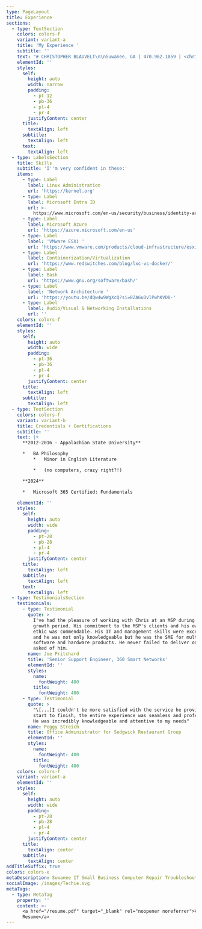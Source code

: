 ```yaml
---
type: PageLayout
title: Experience
sections:
  - type: TextSection
    colors: colors-f
    variant: variant-a
    title: 'My Experience '
    subtitle: ''
    text: "# CHRISTOPHER BLAUVELT\n\nSuwanee, GA | 470.962.1059 | <chris@techieneighbor.net> | [chris@blauv.net ](mailto:chris@blauv.net)\n\n## Professional Summary\n\nVersatile professional with a strong background in project\nmanagement, client relations, and technology integration. Adept at\ntranslating complex technical concepts for diverse audiences and\nimplementing efficient workflows. Seeking to leverage communication,\nproblem-solving, and organizational skills in a challenging business\nadministration, office management, or academic role.\n\n## Core Competencies\n\n*   Project Management\n\n*   Client Relationship Management\n\n*   Team Coordination\n\n*   Problem-Solving \n\n<!---->\n\n*   Attention to Detail\n\n*   Technology Integration\n\n# Professional Experience\n\n### Project Engineer, 360 Smart Networks\n\nNovember 2023 - August 2024\n\n*   Manage complex projects from inception to completion, ensuring timely delivery and client satisfaction\n\n*   Research and implement solutions for integrating on-premise applications into cloud environments\n\n*   Develop in-depth technical documentation and client resources, improving knowledge transfer and reducing support time\n\n*   Configure and deploy networking equipment from various vendors, enhancing client infrastructure\n\n*   Assist with on-boarding new clients, ensuring smooth transitions and positive first impressions\n\n*   Conduct impromptu troubleshooting of client networks, demonstrating adaptability and quick problem-solving skills\n\n### Deployment Engineer, 360 Smart Networks\n\nMarch 2022 - November 2023\n\n*   Coordinated and executed seamless computer and hardware deployments across multiple client sites\n\n*   Developed and implemented efficient deployment processes, reducing transition time for users to be up and running on their new machines.\n\n*   Provided on-site technical support, resolving issues with networks, computers, and servers\n\n*   Collaborated with cross-functional teams to ensure project deadlines were met and client expectations exceeded\n\n### Warehouse Manager / Driver / Brand Ambassador /\n\nFoodService Sales Representitive, Lorenzo Provisions\n\nMarch 2017- December 2021\n\n*   Began working for Lorenzo Provisons, an authorized distributor of Boar’s Head Brand products as a FoodService Sales\tRepresentative during the instantiation of the program throughout the Boar’s Head organization and drove initial growth in sales for the organization.\n\n*   Transitioned over to the retail side of the business after working in the warehouse for a period of time, while also learning\teach aspect of the business: from maintaining the inventory of nearly 200 products, to placing the weekly order for the warehouse\tthat was often north of $500,000.\n\n*   Gained valuable logistics skills while helping to plan the most efficient routes for the trucks to take to independent customers after their Publix deliveries for the day.\n\n*   Drove efficiency by learning the most difficult routes within the organization and would drive the fleet’s largest box truck—filled to capacity—to some of the least hospitable areas of Atlanta that offered unique logistical challenges each day (backing into a loading dock across 14<sup>th</sup> street in Midtown).\n\n*   Maintained sales records at Publix stores in order to place their weekly order, as well as interfaced with Publix deli associates to train them on Boar’s Head product knowledge, drive sales through demo events, merchandising retail, and coordinating with Publix Management on selling events and sales.\n\n### Shift Manager / Server\\&Trainer / Expo / Barback + Service Bar\n\nThe El Felix Restaurant (Currently named Superica)\n\nJuly 2016 – March 2017\n\n*   Completed multiple additional training courses within Rocket Farm Restaurant Group in the areas of Service, Guest Experience, Ambiance, and more.\n\n<!---->\n\n*   Became one of the highest grossing check average amongst the serving staff and was promoted into a trainer role that was functional in leadership throughout the front-of-house to ensure operational excellence\n\n*   Focused on customer outcomes while also committing to the egalitarian philosophy that underpinned the Rocket Farm restaurant group, encouraging all employees to work together as one unit through thoughtful restaurant design, planning, and execution.\n\n### Prep Cook / Line Cook, Foggy Rock Bar and Grill & Troy’s Diner\n\nDecember 2014 – May 2016\n\n*   Continued to work part-time throughout the latter half of my college\tcareer at local restaurants as a Prep Cook and various positions on\n    the line as well as in the dish pit, ensuring that the highest quality standards were upheld in each area of each restaurant\tthroughout my tenure.\n\n### Grocery Stock & Food Service Associate,\n\nAppalachian State University\n\nMay 2013 – December 2014\n\n*   Began working part-time for Appalachian State University\tto support myself while attending classes after Freshman year which allowed me to continue to hone my time-management and critical\tthinking skills while attaining my degree.\n\n# Education\n\nBachelor of Philosophy, Appalachian State University (2012 - 2016)\n\n## Technical Skills\n\n## Professional Development\n\n## Additional Information\n\n"
    elementId: ''
    styles:
      self:
        height: auto
        width: narrow
        padding:
          - pt-12
          - pb-36
          - pl-4
          - pr-4
        justifyContent: center
      title:
        textAlign: left
      subtitle:
        textAlign: left
      text:
        textAlign: left
  - type: LabelsSection
    title: Skills
    subtitle: 'I''m very confident in these:'
    items:
      - type: Label
        label: Linux Administration
        url: 'https://kernel.org'
      - type: Label
        label: Microsoft Entra ID
        url: >-
          https://www.microsoft.com/en-us/security/business/identity-access/microsoft-entra-id
      - type: Label
        label: Microsoft Azure
        url: 'https://azure.microsoft.com/en-us'
      - type: Label
        label: 'VMware ESXi '
        url: 'https://www.vmware.com/products/cloud-infrastructure/esxi-and-esx'
      - type: Label
        label: Containerization/Virtualization
        url: 'https://www.redswitches.com/blog/lxc-vs-docker/'
      - type: Label
        label: Bash
        url: 'https://www.gnu.org/software/bash/'
      - type: Label
        label: 'Network Architecture '
        url: 'https://youtu.be/dQw4w9WgXcQ?si=8ZA6uDvlPwhKVD0-'
      - type: Label
        label: Audio/Visual & Networking Installations
        url: ''
    colors: colors-f
    elementId: ''
    styles:
      self:
        height: auto
        width: wide
        padding:
          - pt-36
          - pb-36
          - pl-4
          - pr-4
        justifyContent: center
      title:
        textAlign: left
      subtitle:
        textAlign: left
  - type: TextSection
    colors: colors-f
    variant: variant-b
    title: Credentials + Certifications
    subtitle: ''
    text: |+
      **2012-2016 - Appalachian State University**

      *   BA Philosophy 
          *   Minor in English Literature

          *   (no computers, crazy right?!)

      **2024**

      *   Microsoft 365 Certified: Fundamentals

    elementId: ''
    styles:
      self:
        height: auto
        width: wide
        padding:
          - pt-28
          - pb-28
          - pl-4
          - pr-4
        justifyContent: center
      title:
        textAlign: left
      subtitle:
        textAlign: left
      text:
        textAlign: left
  - type: TestimonialsSection
    testimonials:
      - type: Testimonial
        quote: >
          I've had the pleasure of working with Chris at an MSP during a large
          growth period. His commitment to the MSP's clients and his own work
          ethic was commendable. His IT and management skills were exceptional
          and he was not only knowledgeable but he was the SME for multiple
          software and hardware products. He never failed to deliver on anything
          asked of him.
        name: Joe Pritchard
        title: 'Senior Support Engineer, 360 Smart Networks'
        elementId: ''
        styles:
          name:
            fontWeight: 400
          title:
            fontWeight: 400
      - type: Testimonial
        quote: >
          "\[...]I couldn't be more satisfied with the service he provided. From
          start to finish, the entire experience was seamless and professional.
          He was incredibly knowledgeable and attentive to my needs"
        name: Peggy Streich
        title: Office Administrator for Sedgwick Restaurant Group
        elementId: ''
        styles:
          name:
            fontWeight: 400
          title:
            fontWeight: 400
    colors: colors-f
    variant: variant-a
    elementId: ''
    styles:
      self:
        height: auto
        width: wide
        padding:
          - pt-28
          - pb-28
          - pl-4
          - pr-4
        justifyContent: center
      title:
        textAlign: center
      subtitle:
        textAlign: center
addTitleSuffix: true
colors: colors-e
metaDescription: Suwanee IT Small Business Computer Repair Troubleshooting
socialImage: /images/Techie.svg
metaTags:
  - type: MetaTag
    property: ''
    content: >-
      <a href="/resume.pdf" target="_blank" rel="noopener noreferrer">View My
      Resume</a>
---
```

